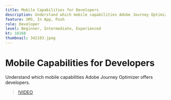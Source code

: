 ```yaml
---
title: Mobile Capabilities for Developers
description: Understand which mobile capabilities Adobe Journey Optimizer offers developers.
feature: SMS, In App, Push
role: Developer
level: Beginner, Intermediate, Experienced
kt: 10168
thumbnail: 342103.jpeg
---
```


# Mobile Capabilities for Developers

Understand which mobile capabilities Adobe Journey Optimizer offers developers.

>[!VIDEO](https://video.tv.adobe.com/v/342103?quality=12&learn=on)
